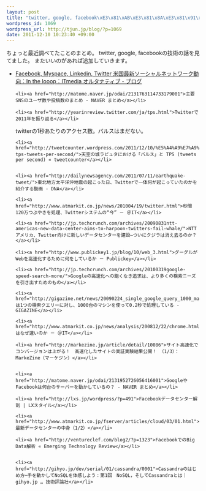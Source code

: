 ```yaml
--- 
layout: post
title: "twitter, google, facebook\xE3\x81\xAB\xE3\x81\x8A\xE3\x81\x91\xE3\x82\x8B\xE3\x83\x87\xE3\x83\xBC\xE3\x82\xBF\xE5\x87\xA6\xE7\x90\x86\xE3\x81\xAB\xE9\x96\xA2\xE3\x81\x99\xE3\x82\x8B\xE8\xA8\x98\xE4\xBA\x8B"
wordpress_id: 1069
wordpress_url: http://tjun.jp/blog/?p=1069
date: 2011-12-10 10:23:40 +09:00
---
```

ちょっと最近調べてたことのまとめ。
twitter, google, facebookの技術の話を見てました。
またいいのがあれば追加していきます。

<ul>
	<li><a href="http://blogs.itmedia.co.jp/saito/2011/06/facebook-myspac-786b.html">Facebook, Myspace, Linkedin, Twitter 米国最新ソーシャルネットワーク動向：In the looop：ITmedia オルタナティブ・ブログ</a></li>

	<li><a href="http://matome.naver.jp/odai/2131763114733179001">主要SNSのユーザ数や投稿数のまとめ - NAVER まとめ</a></li>

	<li><a href="http://yearinreview.twitter.com/ja/tps.html">Twitterで2011年を振り返る</a></li>
twitterの1秒あたりのアクセス数。バルスはまだない。

	<li><a href="http://tweetcounter.wordpress.com/2011/12/10/%E5%A4%A9%E7%A9%BA%E3%81%AE%E5%9F%8E%E3%83%A9%E3%83%94%E3%83%A5%E3%82%BF%E3%81%AB%E3%81%8A%E3%81%91%E3%82%8B%E3%80%8C%E3%83%90%E3%83%AB%E3%82%B9%E3%80%8D%E3%81%A8-tps-tweets-per-second/">天空の城ラピュタにおける「バルス」と TPS (tweets per second) « tweetcounter</a></li>


	<li><a href="http://dailynewsagency.com/2011/07/11/earthquake-tweet/">東北地方太平洋沖地震の起こった日、Twitterで一体何が起こっていたのかを紹介する動画 - DNA</a></li>

	<li><a href="http://www.atmarkit.co.jp/news/201004/19/twitter.html">秒間120万つぶやきを処理、Twitterシステムの“今” － ＠IT</a></li>

	<li><a href="http://jp.techcrunch.com/archives/20090831ntt-americas-new-data-center-aims-to-harpoon-twitters-fail-whale/">NTTアメリカ、Twitter向けに新しいデータセンターを建設―ついにクジラは消え去るのか？</a></li>

	<li><a href="http://www.publickey1.jp/blog/10/web_3.html">グーグルがWebを高速化するために何をしているか － Publickey</a></li>

	<li><a href="http://jp.techcrunch.com/archives/20100319google-speed-search-more/">Googleの高速化への飽くなき追求は、より多くの検索ニーズを引き出すためのもの</a></li>

	<li><a href="http://gigazine.net/news/20090224_single_google_query_1000_machines/">Googleは1つの検索クエリーに対し、1000台のマシンを使って0.2秒で処理している - GIGAZINE</a></li>

	<li><a href="http://www.atmarkit.co.jp/news/analysis/200812/22/chrome.html">Chromeはなぜ速いのか － ＠IT</a></li>

	<li><a href="http://markezine.jp/article/detail/10086">サイト高速化でコンバージョンは上がる！　高速化したサイトの実証実験結果公開！ （1/3）：MarkeZine（マーケジン）</a></li>


	<li><a href="http://matome.naver.jp/odai/2131952726056416001">GoogleやFacebookは何台のサーバーを動かしているの？ - NAVER まとめ</a></li>

	<li><a href="http://lxs.jp/wordpress/?p=491">Facebookデータセンター解剖 | LXスタイル</a></li>

	<li><a href="http://www.atmarkit.co.jp/fserver/articles/cloud/03/01.html">Facebook最新データセンターの中身（1/2）</a></li>

	<li><a href="http://ventureclef.com/blog2/?p=1323">FacebookでのBig Data解析 « Emerging Technology Review</a></li>


	<li><a href="http://gihyo.jp/dev/serial/01/cassandra/0001">Cassandraのはじめ方─手を動かしてNoSQLを体感しよう：第1回　NoSQL，そしてCassandraとは｜gihyo.jp … 技術評論社</a></li>
</ul>




